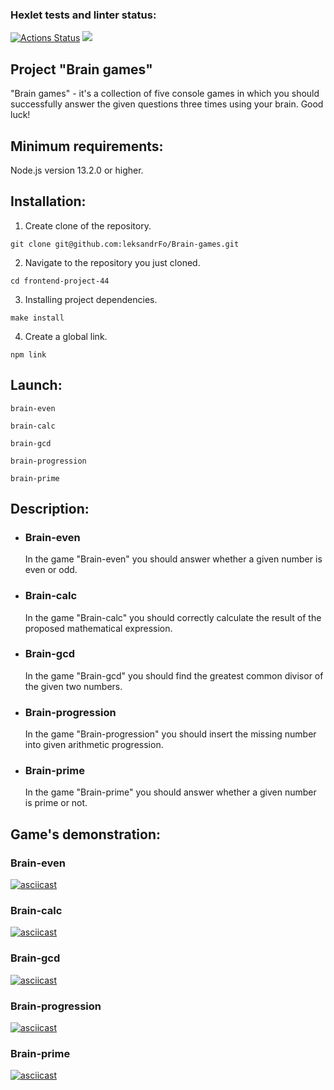 ### Hexlet tests and linter status:
[![Actions Status](https://github.com/leksandrFo/frontend-project-44/workflows/hexlet-check/badge.svg)](https://github.com/leksandrFo/frontend-project-44/actions)  <a href="https://codeclimate.com/github/leksandrFo/frontend-project-44/maintainability"><img src="https://api.codeclimate.com/v1/badges/b68a70a881d0a8ff7bd5/maintainability" /></a>

<h2>Project "Brain games"</h2>

<p>"Brain games" - it's a collection of five console games in which you should successfully answer the given questions three times using your brain. Good luck!</p>

## Minimum requirements:
<p>Node.js version 13.2.0 or higher.</p>

## Installation:
1. Create clone of the repository.
```
git clone git@github.com:leksandrFo/Brain-games.git
```
2. Navigate to the repository you just cloned.
```
cd frontend-project-44
```
3. Installing project dependencies.
```
make install
```
4. Create a global link.
```
npm link
```

## Launch:
```
brain-even
```
```
brain-calc
```
```
brain-gcd
```
```
brain-progression
```
```
brain-prime
```

## Description:
  <ul>
    <li>
        <h3>Brain-even</h3>
        <p>In the game "Brain-even" you should answer whether a given number is even or odd.</p>
    </li>
    <li>
        <h3>Brain-calc</h3>
        <p>In the game "Brain-calc" you should correctly calculate the result of the proposed mathematical expression.</p>
    </li>
    <li>
        <h3>Brain-gcd</h3>
        <p>In the game "Brain-gcd" you should find the greatest common divisor of the given two numbers.</p>
    </li>
    <li>
        <h3>Brain-progression</h3>
        <p>In the game "Brain-progression" you should insert the missing number into given arithmetic progression.</p>
    </li>
    <li>
        <h3>Brain-prime</h3>
        <p>In the game "Brain-prime" you should answer whether a given number is prime or not.</p>
    </li>
  </ul>

## Game's demonstration:
<h3>Brain-even</h3>

[![asciicast](https://asciinema.org/a/547817.svg)](https://asciinema.org/a/547817)

<h3>Brain-calc</h3>

[![asciicast](https://asciinema.org/a/547823.svg)](https://asciinema.org/a/547823)

<h3>Brain-gcd</h3>

[![asciicast](https://asciinema.org/a/547829.svg)](https://asciinema.org/a/547829)

<h3>Brain-progression</h3>

[![asciicast](https://asciinema.org/a/547830.svg)](https://asciinema.org/a/547830)

<h3>Brain-prime</h3>

[![asciicast](https://asciinema.org/a/547831.svg)](https://asciinema.org/a/547831)
